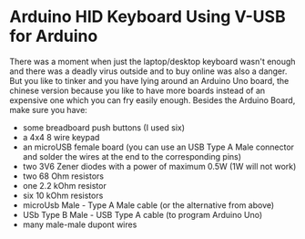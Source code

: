 # Arduino HID Keyboard Using V-USB for Arduino

There was a moment when just the laptop/desktop keyboard wasn't enough and there was a deadly virus outside and to buy online was also a danger. But you like to tinker and you have lying around an Arduino Uno board, the chinese version because you like to have more boards instead of an expensive one which you can fry easily enough. 
Besides the Arduino Board, make sure you have:
- some breadboard push buttons (I used six)
- a 4x4 8 wire keypad
- an microUSB female board (you can use an USB Type A Male connector and solder the wires at the end to the corresponding pins)
- two 3V6 Zener diodes with a power of maximum 0.5W (1W will not work)
- two 68 Ohm resistors
- one 2.2 kOhm resistor
- six 10 kOhm resistors
- microUsb Male - Type A Male cable (or the alternative from above)
- USb Type B Male - USB Type A cable (to program Arduino Uno)
- many male-male dupont wires

